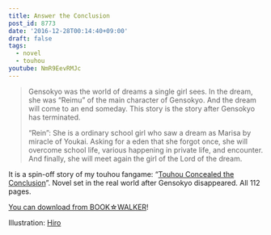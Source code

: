 ```yaml
---
title: Answer the Conclusion
post_id: 8773
date: '2016-12-28T00:14:40+09:00'
draft: false
tags:
  - novel
  - touhou
youtube: NmR9EevRMJc
---
```


> Gensokyo was the world of dreams a single girl sees.
> In the dream, she was “Reimu” of the main character of Gensokyo.
> And the dream will come to an end someday.
> This story is the story after Gensokyo has terminated.
> 
> “Rein”: She is a ordinary school girl who saw a dream as Marisa by miracle of Youkai.
> Asking for a eden that she forgot once, she will overcome school life, various happening in private life, and encounter.
> And finally, she will meet again the girl of the Lord of the dream.

It is a spin-off story of my touhou fangame: “[Touhou Concealed the Conclusion](../c/concealed-the-conclusion.md)”.
Novel set in the real world after Gensokyo disappeared. All 112 pages.

[You can download from BOOK☆WALKER](https://bookwalker.jp/debe42447a-e129-415a-8d46-a6873232200b/)!

Illustration: [Hiro](http://pixiv.me/mutsuki_nozomi)